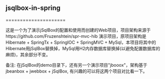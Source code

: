 ## jsqlbox-in-spring
=====================

这是一个为了演示jSqlBox的配置和使用而创建的Web项目，项目架构来源于https://github.com/Fruzenshtein/spr-mvc-hib 演示项目，原项目架构是Hibernate + SpringTx + SpringIOC + SpringMVC + MySql，本项目将其中的Hibernate用jSqlBox替换掉，MySql用H2内存数据库替换掉(以避免配置数据库的麻烦)，其余部分不变。

备注:
在jSqlBox的demo目录下，还有另一个演示项目"jbooox"，架构基于jbeanbox + jwebbox + jSqlBox, 有兴趣的可以将这两个项目对比看一下。  